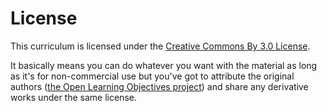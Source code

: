 # License

This curriculum is licensed under the [Creative Commons By 3.0 License](https://creativecommons.org/licenses/by/3.0/us/).  

It basically means you can do whatever you want with the material as long as it's for non-commercial use but you've got to attribute the original authors ([the Open Learning Objectives project](http://github.com/openedinc/OpenLearningObjectives)) and share any derivative works under the same license.

